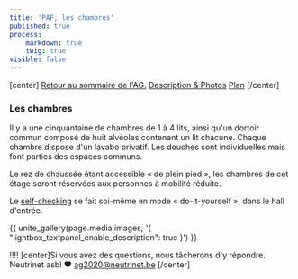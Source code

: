 ```yaml
---
title: 'PAF, les chambres'
published: true
process:
    markdown: true
    twig: true
visible: false
---
```


[center]
[Retour au sommaire de l'AG.](/ag2020?classes=btn,btn-primary) [Description & Photos](/ag2020/paf/lieu?classes=btn,btn-error) [Plan](/ag2020/paf/plan?classes=btn,btn-error) 
[/center]

### Les chambres

Il y a une cinquantaine de chambres de 1 à 4 lits, ainsi qu'un dortoir commun composé de huit alvéoles contenant un lit chacune. Chaque chambre dispose d'un lavabo privatif. Les douches sont individuelles mais font parties des espaces communs.

Le rez de chaussée étant accessible « de plein pied », les chambres de cet étage seront réservées aux personnes à mobilité réduite.

Le [self-checking](/ag2020/paf/self-checkin) se fait soi-même en mode « do-it-yourself », dans le hall d'entrée.

<p>{{ unite_gallery(page.media.images, '{ "lightbox_textpanel_enable_description": true }') }}</p>

!!!! [center]Si vous avez des questions, nous tâcherons d'y répondre.</br>Neutrinet asbl ♥ <a href="mailto:ag2020@neutrinet.be?subject=[AGFFDN2020] Le lieu et son accessibilité&body=Étant passé par la page décrivant le lieu, j'ai l'une ou l'autre question remarque ou commentaire.%0D%0A%0D%0A%0D%0A">ag2020@neutrinet.be</a> [/center]
